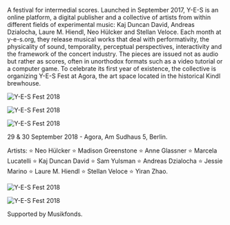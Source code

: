 A festival for intermedial scores. Launched in September 2017, Y-E-S is an online platform, a digital publisher and a collective of artists from within different fields of experimental music: Kaj Duncan David, Andreas Dzialocha, Laure M. Hiendl, Neo Hülcker and Stellan Veloce. Each month at y-e-s.org, they release musical works that deal with performativity, the physicality of sound, temporality, perceptual perspectives, interactivity and the framework of the concert industry. The pieces are issued not as audio but rather as scores, often in unorthodox formats such as a video tutorial or a computer game. To celebrate its first year of existence, the collective is organizing Y-E-S Fest at Agora, the art space located in the historical Kindl brewhouse.

![Y-E-S Fest 2018](yes-fest/yes-fest-1.jpg)

![Y-E-S Fest 2018](yes-fest/yes-fest-2.jpg)

![Y-E-S Fest 2018](yes-fest/yes-fest-3.jpg)

29 & 30 September 2018 - Agora, Am Sudhaus 5, Berlin.

Artists: ⭐️ Neo Hülcker ⭐️ Madison Greenstone ⭐️ Anne Glassner ⭐️ Marcela Lucatelli ⭐️ Kaj Duncan David ⭐️ Sam Yulsman ⭐️ Andreas Dzialocha ⭐️ Jessie Marino ⭐️ Laure M. Hiendl ⭐️ Stellan Veloce ⭐️ Yiran Zhao.

![Y-E-S Fest 2018](yes-fest/yes-fest-4.jpg)

![Y-E-S Fest 2018](yes-fest/yes-fest-5.jpg)

Supported by Musikfonds.
